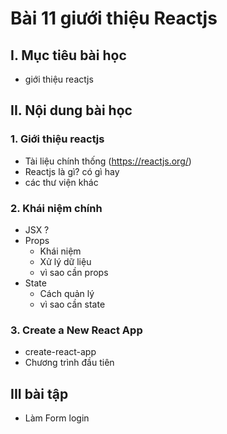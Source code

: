 
# Bài 11 giưới thiệu Reactjs
## I. Mục tiêu bài học
- giới thiệu reactjs
## II. Nội dung bài học 
### 1. Giới thiệu reactjs
- Tài liệu chính thống (https://reactjs.org/)
- Reactjs là gì? có gì hay
- các thư viện khác

### 2. Khái niệm chính
- JSX ?
- Props
    - Khái niệm
    - Xử lý dữ liệu
    - vì sao cần props
- State 
    - Cách quản lý
    - vì sao cần state


### 3. Create a New React App
- create-react-app 
- Chương trình đầu tiên

## III bài tập 
- Làm Form login